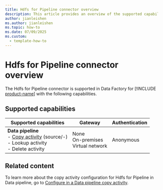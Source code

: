 ```yaml
---
title: Hdfs for Pipeline connector overview
description: This article provides an overview of the supported capabilities of the Hdfs for Pipeline connector.
author: jianleishen
ms.author: jianleishen
ms.topic: how-to
ms.date: 07/09/2025
ms.custom:
  - template-how-to
---
```


# Hdfs for Pipeline connector overview

The Hdfs for Pipeline connector is supported in Data Factory for [!INCLUDE [product-name](../includes/product-name.md)] with the following capabilities.

## Supported capabilities

| Supported capabilities                                                                 | Gateway                        | Authentication   |
|----------------------------------------------------------------------------------------|--------------------------------|------------------|
| **Data pipeline** <br>- [Copy activity](connector-hdfs-for-pipeline-copy-activity.md) (source/-)<br>- Lookup activity<br>- Delete activity| None<br> On-premises<br> Virtual network | Anonymous        |

## Related content

To learn more about the copy activity configuration for Hdfs for Pipeline in Data pipeline, go to [Configure in a Data pipeline copy activity](connector-hdfs-for-pipeline-copy-activity.md).
